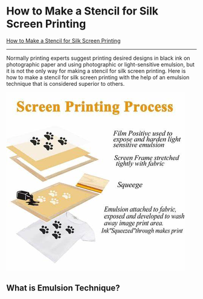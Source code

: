 # How to Make a Stencil for Silk Screen Printing

[^_^]:
[How to Make a Stencil for Silk Screen Printing](https://www.myboxprinting.com/blog/how-to-make-a-stencil-for-silk-screen-printing/)

***************************

Normally printing experts suggest printing desired designs in black ink on photographic 
paper and using photographic or light-sensitive emulsion, but it is not the only way for 
making a stencil for silk screen printing. Here is how to make a stencil for silk screen 
printing with the help of an emulsion technique that is considered superior to others.

![](pix/screen_printing_process.jpg)

## What is Emulsion Technique?


